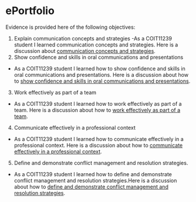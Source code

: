 # ePortfolio
Evidence is provided here of the following objectives:
1. Explain communication concepts and strategies
-As a 
COIT11239 student I learned communication concepts and strategies. Here is a discussion about [communication concepts and strategies](https://github.com/seum14/ePortfolio/blob/37eb24d3d6b58893cb1710035b3b89afc95094e9/Communication%20Concepts%20and%20Strategies.docx).
2. Show confidence and skills in oral communications and presentations
- As a 
COIT11239 student I learned how to show confidence and skills in oral communications and presentations. Here is a discussion about how to [show confidence and skills in oral communications and presentations](https://github.com/seum14/ePortfolio/blob/37eb24d3d6b58893cb1710035b3b89afc95094e9/Show%20confidence%20and%20skills%20in%20oral%20communications%20and%20presentations.docx).
3. Work effectively as part of a team
- As a 
COIT11239 student I learned how to work effectively as part of a team. Here is a discussion about how to [work effectively as part of a team](https://github.com/seum14/ePortfolio/blob/37eb24d3d6b58893cb1710035b3b89afc95094e9/Work%20effectively%20as%20part%20of%20a%20team.docx).
4. Communicate effectively in a professional context
- As a 
COIT11239 student I learned how to communicate effectively in a professional context. Here is a discussion about how to [communicate effectively in a professional context](https://github.com/seum14/ePortfolio/blob/e8a2dab15d5a07f648ca400566c1202cffda4167/Communicate%20effectively%20in%20a%20professional%20context.docx).
5. Define and demonstrate conflict management and resolution strategies.
- As a 
COIT11239 student I learned how to define and demonstrate conflict management and resolution strategies.Here is a discussion about how to [define and demonstrate conflict management and resolution strategies](https://github.com/seum14/ePortfolio/blob/37eb24d3d6b58893cb1710035b3b89afc95094e9/Define%20and%20demonstrate%20conflict%20management%20and%20resolution%20strategies.docx).
